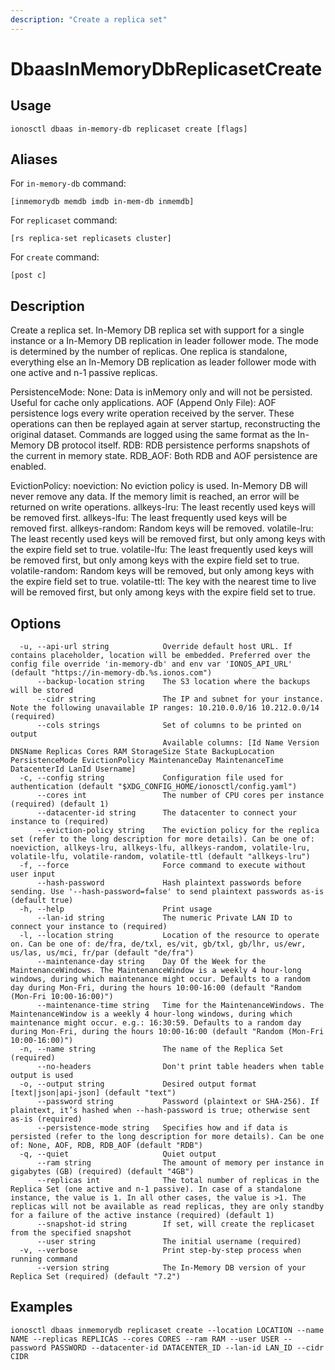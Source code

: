 ```yaml
---
description: "Create a replica set"
---
```


# DbaasInMemoryDbReplicasetCreate

## Usage

```text
ionosctl dbaas in-memory-db replicaset create [flags]
```

## Aliases

For `in-memory-db` command:

```text
[inmemorydb memdb imdb in-mem-db inmemdb]
```

For `replicaset` command:

```text
[rs replica-set replicasets cluster]
```

For `create` command:

```text
[post c]
```

## Description

Create a replica set. In-Memory DB replica set with support for a single instance or a In-Memory DB replication in leader follower mode. The mode is determined by the number of replicas. One replica is standalone, everything else an In-Memory DB replication as leader follower mode with one active and n-1 passive replicas.

PersistenceMode:
None: Data is inMemory only and will not be persisted. Useful for cache only applications.
AOF (Append Only File): AOF persistence logs every write operation received by the server. These operations can then be replayed again at server startup, reconstructing the original dataset. Commands are logged using the same format as the In-Memory DB protocol itself.
RDB: RDB persistence performs snapshots of the current in memory state.
RDB_AOF: Both RDB and AOF persistence are enabled.

EvictionPolicy:
noeviction: No eviction policy is used. In-Memory DB will never remove any data. If the memory limit is reached, an error will be returned on write operations.
allkeys-lru: The least recently used keys will be removed first.
allkeys-lfu: The least frequently used keys will be removed first.
allkeys-random: Random keys will be removed.
volatile-lru: The least recently used keys will be removed first, but only among keys with the expire field set to true.
volatile-lfu: The least frequently used keys will be removed first, but only among keys with the expire field set to true.
volatile-random: Random keys will be removed, but only among keys with the expire field set to true.
volatile-ttl: The key with the nearest time to live will be removed first, but only among keys with the expire field set to true.

## Options

```text
  -u, --api-url string            Override default host URL. If contains placeholder, location will be embedded. Preferred over the config file override 'in-memory-db' and env var 'IONOS_API_URL' (default "https://in-memory-db.%s.ionos.com")
      --backup-location string    The S3 location where the backups will be stored
      --cidr string               The IP and subnet for your instance. Note the following unavailable IP ranges: 10.210.0.0/16 10.212.0.0/14 (required)
      --cols strings              Set of columns to be printed on output 
                                  Available columns: [Id Name Version DNSName Replicas Cores RAM StorageSize State BackupLocation PersistenceMode EvictionPolicy MaintenanceDay MaintenanceTime DatacenterId LanId Username]
  -c, --config string             Configuration file used for authentication (default "$XDG_CONFIG_HOME/ionosctl/config.yaml")
      --cores int                 The number of CPU cores per instance (required) (default 1)
      --datacenter-id string      The datacenter to connect your instance to (required)
      --eviction-policy string    The eviction policy for the replica set (refer to the long description for more details). Can be one of: noeviction, allkeys-lru, allkeys-lfu, allkeys-random, volatile-lru, volatile-lfu, volatile-random, volatile-ttl (default "allkeys-lru")
  -f, --force                     Force command to execute without user input
      --hash-password             Hash plaintext passwords before sending. Use '--hash-password=false' to send plaintext passwords as-is (default true)
  -h, --help                      Print usage
      --lan-id string             The numeric Private LAN ID to connect your instance to (required)
  -l, --location string           Location of the resource to operate on. Can be one of: de/fra, de/txl, es/vit, gb/txl, gb/lhr, us/ewr, us/las, us/mci, fr/par (default "de/fra")
      --maintenance-day string    Day Of the Week for the MaintenanceWindows. The MaintenanceWindow is a weekly 4 hour-long windows, during which maintenance might occur. Defaults to a random day during Mon-Fri, during the hours 10:00-16:00 (default "Random (Mon-Fri 10:00-16:00)")
      --maintenance-time string   Time for the MaintenanceWindows. The MaintenanceWindow is a weekly 4 hour-long windows, during which maintenance might occur. e.g.: 16:30:59. Defaults to a random day during Mon-Fri, during the hours 10:00-16:00 (default "Random (Mon-Fri 10:00-16:00)")
  -n, --name string               The name of the Replica Set (required)
      --no-headers                Don't print table headers when table output is used
  -o, --output string             Desired output format [text|json|api-json] (default "text")
      --password string           Password (plaintext or SHA-256). If plaintext, it’s hashed when --hash-password is true; otherwise sent as-is (required)
      --persistence-mode string   Specifies how and if data is persisted (refer to the long description for more details). Can be one of: None, AOF, RDB, RDB_AOF (default "RDB")
  -q, --quiet                     Quiet output
      --ram string                The amount of memory per instance in gigabytes (GB) (required) (default "4GB")
      --replicas int              The total number of replicas in the Replica Set (one active and n-1 passive). In case of a standalone instance, the value is 1. In all other cases, the value is >1. The replicas will not be available as read replicas, they are only standby for a failure of the active instance (required) (default 1)
      --snapshot-id string        If set, will create the replicaset from the specified snapshot
      --user string               The initial username (required)
  -v, --verbose                   Print step-by-step process when running command
      --version string            The In-Memory DB version of your Replica Set (required) (default "7.2")
```

## Examples

```text
ionosctl dbaas inmemorydb replicaset create --location LOCATION --name NAME --replicas REPLICAS --cores CORES --ram RAM --user USER --password PASSWORD --datacenter-id DATACENTER_ID --lan-id LAN_ID --cidr CIDR 
```

